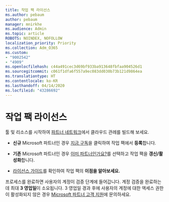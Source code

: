 ```yaml
---
title: 작업 팩 라이선스
ms.author: pebaum
author: pebaum
manager: mnirkhe
ms.audience: Admin
ms.topic: article
ROBOTS: NOINDEX, NOFOLLOW
localization_priority: Priority
ms.collection: Adm_O365
ms.custom:
- "9002542"
- "4909"
ms.openlocfilehash: c44a491cec3d69bf933ba913648fbfaa904526d1
ms.sourcegitcommit: c061f1dfa6f557a9ec083dd030b73b121d9864ea
ms.translationtype: HT
ms.contentlocale: ko-KR
ms.lasthandoff: 04/14/2020
ms.locfileid: "43286692"
---
```

# <a name="action-pack-licenses"></a>작업 팩 라이선스

툴 및 리소스를 시작하여 [파트너 네트워크](https://aka.ms/MPNActionPack)에서 클라우드 관례를 빌드해 보세요.

- **신규** Microsoft 파트너인 경우 [지금 구독](https://aka.ms/MPNActionPackNew)을 클릭하여 작업 팩에서 **등록**합니다.

- **기존** Microsoft 파트너인 경우 [이미 파트너인가요?](https://aka.ms/MPNActionPackExisting)를 선택하고 작업 팩을 **갱신/활성화**합니다. 

- [라이선스 가이드](https://aka.ms/MPNActionPackGuide)를 확인하여 작업 팩의 **이점을 알아보세요.** 

프로세스를 완료하면 사용자의 계정이 검증 단계에 들어갑니다. 계정 검증을 완료하는 데 최대 **3 영업일**이 소요됩니다. 3 영업일 경과 후에 사용자의 계정에 대한 액세스 권한이 활성화되지 않은 경우 [Microsoft 파트너 고객 지원](https://aka.ms/MPNActionPackSupport)에 문의하세요. 
